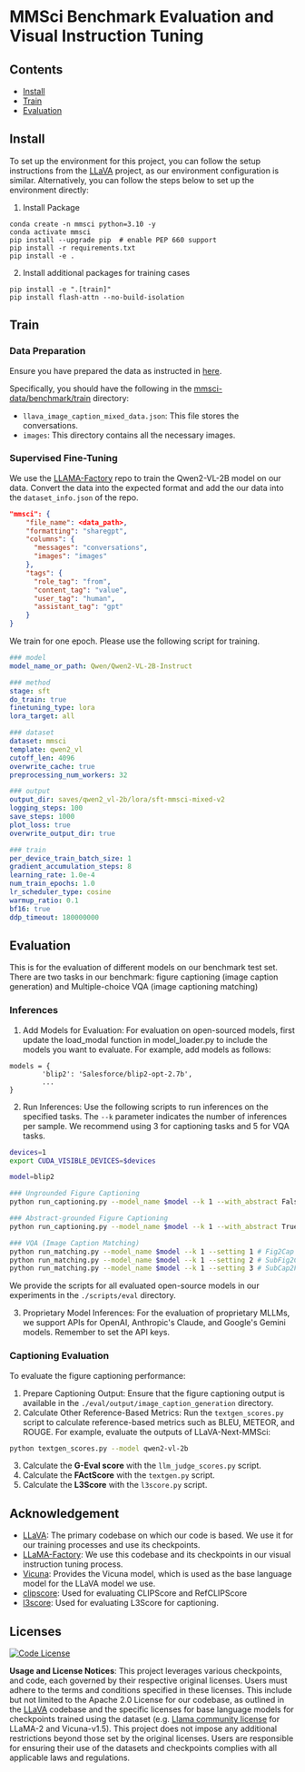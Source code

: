 # MMSci Benchmark Evaluation and Visual Instruction Tuning

## Contents
- [Install](#install)
- [Train](#train)
- [Evaluation](#evaluation)

## Install
To set up the environment for this project, you can follow the setup instructions from the [LLaVA](https://github.com/haotian-liu/LLaVA/tree/main?tab=readme-ov-file#install) project, as our environment configuration is similar. Alternatively, you can follow the steps below to set up the environment directly:


1. Install Package
```Shell
conda create -n mmsci python=3.10 -y
conda activate mmsci
pip install --upgrade pip  # enable PEP 660 support
pip install -r requirements.txt
pip install -e .
```

2. Install additional packages for training cases
```
pip install -e ".[train]"
pip install flash-attn --no-build-isolation
```

## Train

### Data Preparation

Ensure you have prepared the data as instructed in [here](../mmsci-data/README.md).

Specifically, you should have the following in the [mmsci-data/benchmark/train](../mmsci-data/benchmark/train) directory:
- `llava_image_caption_mixed_data.json`: This file stores the conversations.
- `images`: This directory contains all the necessary images.

### Supervised Fine-Tuning
We use the [LLAMA-Factory](https://github.com/hiyouga/LLaMA-Factory) repo to train the Qwen2-VL-2B model on our data. Convert the data into the expected format and add the our data into the `dataset_info.json` of the repo.
```json
"mmsci": {
    "file_name": <data_path>,
    "formatting": "sharegpt",
    "columns": {
      "messages": "conversations",
      "images": "images"
    },
    "tags": {
      "role_tag": "from",
      "content_tag": "value",
      "user_tag": "human",
      "assistant_tag": "gpt"
    }
}
```

We train for one epoch. Please use the following script for training.

```yaml
### model
model_name_or_path: Qwen/Qwen2-VL-2B-Instruct

### method
stage: sft
do_train: true
finetuning_type: lora
lora_target: all

### dataset
dataset: mmsci 
template: qwen2_vl
cutoff_len: 4096
overwrite_cache: true
preprocessing_num_workers: 32

### output
output_dir: saves/qwen2_vl-2b/lora/sft-mmsci-mixed-v2
logging_steps: 100
save_steps: 1000
plot_loss: true
overwrite_output_dir: true

### train
per_device_train_batch_size: 1
gradient_accumulation_steps: 8
learning_rate: 1.0e-4
num_train_epochs: 1.0
lr_scheduler_type: cosine
warmup_ratio: 0.1
bf16: true
ddp_timeout: 180000000
```

## Evaluation

This is for the evaluation of different models on our benchmark test set.
There are two tasks in our benchmark: figure captioning (image caption generation) and Multiple-choice VQA (image captioning matching)

### Inferences

1. Add Models for Evaluation: For evaluation on open-sourced models, first update the load_modal function in model_loader.py to include the models you want to evaluate. 
For example, add models as follows:
```
models = {
        'blip2': 'Salesforce/blip2-opt-2.7b',
        ...
}
```

2. Run Inferences: Use the following scripts to run inferences on the specified tasks. The `--k` parameter indicates the number of inferences per sample. We recommend using 3 for captioning tasks and 5 for VQA tasks.
```bash
devices=1
export CUDA_VISIBLE_DEVICES=$devices

model=blip2

### Ungrounded Figure Captioning
python run_captioning.py --model_name $model --k 1 --with_abstract False --with_content False

### Abstract-grounded Figure Captioning
python run_captioning.py --model_name $model --k 1 --with_abstract True --with_content False

### VQA (Image Caption Matching)
python run_matching.py --model_name $model --k 1 --setting 1 # Fig2Cap
python run_matching.py --model_name $model --k 1 --setting 2 # SubFig2Cap
python run_matching.py --model_name $model --k 1 --setting 3 # SubCap2Fig
```
We provide the scripts for all evaluated open-source models in our experiments in the `./scripts/eval` directory.

3. Proprietary Model Inferences: For the evaluation of proprietary MLLMs, we support APIs for OpenAI, Anthropic's Claude, and Google's Gemini models. Remember to set the API keys.

### Captioning Evaluation
To evaluate the figure captioning performance:
1. Prepare Captioning Output: Ensure that the figure captioning output is available in the `./eval/output/image_caption_generation` directory.
2. Calculate Other Reference-Based Metrics: Run the `textgen_scores.py` script to calculate reference-based metrics such as BLEU, METEOR, and ROUGE. For example, evaluate the outputs of LLaVA-Next-MMSci:
```bash
python textgen_scores.py --model qwen2-vl-2b
```
3. Calculate the **G-Eval score** with the `llm_judge_scores.py` script.
4. Calculate the **FActScore** with the `textgen.py` script.
5. Calculate the **L3Score** with the `l3score.py` script.

<!-- 3. Calculate CLIPScore and RefCLIPScore (optional): Execute the `clipscore.py` script to compute the CLIPScore and RefCLIPScore for the generated captions. -->
<!-- 4. Review and Print Scores: Open and execute the `print_captioning_scores.ipynb` notebook to print and review the detailed captioning scores. -->


## Acknowledgement

- [LLaVA](https://github.com/haotian-liu/LLaVA): The primary codebase on which our code is based. We use it for our training processes and use its checkpoints.
- [LLaMA-Factory](https://github.com/hiyouga/LLaMA-Factory): We use this codebase and its checkpoints in our visual instruction tuning process. 
- [Vicuna](https://github.com/lm-sys/FastChat):  Provides the Vicuna model, which is used as the base language model for the LLaVA model we use.
- [clipscore](https://github.com/jmhessel/clipscore): Used for evaluating CLIPScore and RefCLIPScore
- [l3score](https://github.com/google/spiqa/blob/main/metrics/llmlogscore/llmlogscore.py): Used for evaluating L3Score for captioning.

## Licenses
[![Code License](https://img.shields.io/badge/Code%20License-Apache_2.0-green.svg)](https://github.com/haotian-liu/LLaVA/blob/main/LICENSE)

**Usage and License Notices**: This project leverages various checkpoints, and code, each governed by their respective original licenses. Users must adhere to the terms and conditions specified in these licenses. This include but not limited to the Apache 2.0 License for our codebase, as outlined in the [LLaVA](https://github.com/haotian-liu/LLaVA/blob/main/LICENSE) codebase and the specific licenses for base language models for checkpoints trained using the dataset (e.g. [Llama community license](https://ai.meta.com/llama/license/) for LLaMA-2 and Vicuna-v1.5). This project does not impose any additional restrictions beyond those set by the original licenses. Users are responsible for ensuring their use of the datasets and checkpoints complies with all applicable laws and regulations.
